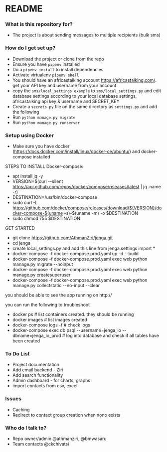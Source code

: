 # README #

### What is this repository for? ###

* The project is about sending messages to multiple recipients (bulk sms)

### How do I get set up? ###

* Download the project or clone from the repo
* Ensure you have `pipenv` installed
* Do a `pipenv install` to install dependencies
* Activate virtualenv `pipenv shell`
* You should have an africastalking account https://africastalking.com/.
  get your API key and username from your account
* copy the `sms/local_settings.example` to `sms/local_settings.py` and edit database settings according to your local database settings, africastalking api key & username and SECRET_KEY
* Create a `secrets.py` file on the same directory as `settings.py` and add the following
* Run `python manage.py migrate`
* Run `python manage.py runserver`

### Setup using Docker ###
* Make sure you have docker (https://docs.docker.com/install/linux/docker-ce/ubuntu/) and docker-compose installed

STEPS TO INSTALL Docker-compose:
* apt install jq -y
* VERSION=$(curl --silent https://api.github.com/repos/docker/compose/releases/latest | jq .name -r)
* DESTINATION=/usr/bin/docker-compose
* sudo curl -L https://github.com/docker/compose/releases/download/${VERSION}/docker-compose-$(uname -s)-$(uname -m) -o $DESTINATION
* sudo chmod 755 $DESTINATION

GET STARTED
* git clone https://github.com/AthmanZiri/jenga.git
* cd jenga
* create local_settings.py and add this line from jenga.settings import *
* docker-compose -f docker-compose.prod.yaml up -d --build
* docker-compose -f docker-compose.prod.yaml exec web python manage.py migrate --noinput
* docker-compose -f docker-compose.prod.yaml exec web python manage.py createsuperuser
* docker-compose -f docker-compose.prod.yaml exec web python manage.py collectstatic --no-input --clear

you should be able to see the app running on http://<ip-address>

you can run the following to troubleshoot
* docker ps  # list containers created. they should be running
* docker images  # list images created 
* docker-compose logs -f # check logs
* docker-compose exec db psql --username=jenga_io --dbname=jenga_io_prod  # log into database and check if all tables have been created

### To Do List ###

* Project documentation
* Add email backend - Ziri
* Add search functionality
* Admin dashboard - for charts, graphs
* import contacts from csv, excel

### Issues ###

* Caching
* Redirect to contact group creation when nono exists

### Who do I talk to? ###

* Repo owner/admin @athmanziri, @bmwasaru
* Team contacts @ckchivatsi
